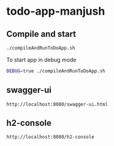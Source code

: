# todo-app-manjush

## Compile and start

```bash
./compileAndRunToDoApp.sh
```
To start app in debug mode

```bash
DEBUG=true ./compileAndRunToDoApp.sh
```
## swagger-ui

```
http://localhost:8080/swagger-ui.html
```

## h2-console

```
http://localhost:8080/h2-console
```

